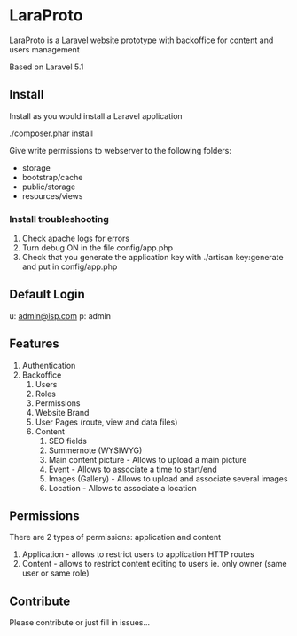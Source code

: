 # LaraProto

LaraProto is a Laravel website prototype with backoffice for content and users management

Based on Laravel 5.1

## Install

Install as you would install a Laravel application

./composer.phar install

Give write permissions to webserver to the following folders:
* storage
* bootstrap/cache
* public/storage
* resources/views

### Install troubleshooting
1. Check apache logs for errors
1. Turn debug ON in the file config/app.php
1. Check that you generate the application key with ./artisan key:generate and put in config/app.php

## Default Login
u: admin@isp.com
p: admin

## Features

1. Authentication
1. Backoffice
    1. Users
    1. Roles
    1. Permissions
    1. Website Brand
    1. User Pages (route, view and data files)
    1. Content
        1. SEO fields
        1. Summernote (WYSIWYG)
        1. Main content picture - Allows to upload a main picture
        1. Event - Allows to associate a time to start/end
        1. Images (Gallery) - Allows to upload and associate several images
        1. Location - Allows to associate a location

## Permissions

There are 2 types of permissions: application and content

1. Application - allows to restrict users to application HTTP routes
2. Content - allows to restrict content editing to users ie. only owner (same user or same role)

## Contribute

Please contribute or just fill in issues...